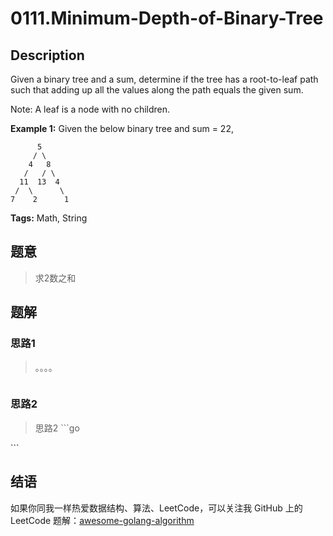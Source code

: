 # 0111.Minimum-Depth-of-Binary-Tree

## Description

Given a binary tree and a sum, determine if the tree has a root-to-leaf path such that adding up all the values along the path equals the given sum.

Note: A leaf is a node with no children.

**Example 1:** Given the below binary tree and sum = 22,

```text
      5
     / \
    4   8
   /   / \
  11  13  4
 /  \      \
7    2      1
```

**Tags:** Math, String

## 题意

> 求2数之和

## 题解

### 思路1

> 。。。。

```go

```

### 思路2

> 思路2 \`\`\`go

\`\`\`

## 结语

如果你同我一样热爱数据结构、算法、LeetCode，可以关注我 GitHub 上的 LeetCode 题解：[awesome-golang-algorithm](https://github.com/Golang-Solutions/awesome-golang-algorithm)

